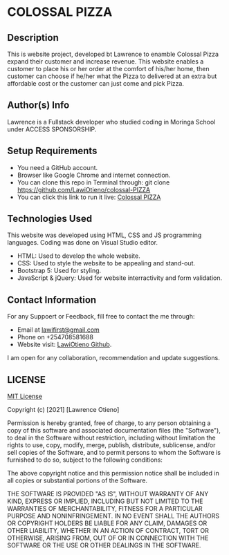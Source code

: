 # COLOSSAL PIZZA


## Description
This is website project, developed bt Lawrence to enamble Colossal Pizza expand their customer and increase revenue. This website enables a customer to place  his or her order at the comfort of his/her home, then customer can choose if he/her what the Pizza to delivered at an extra but affordable cost or the customer can just come and pick Pizza.

## Author(s) Info
Lawrence is a Fullstack developer who studied coding in Moringa School under ACCESS SPONSORSHIP.

## Setup Requirements
* You need a GitHub account.
* Browser like Google Chrome and internet connection.
* You can clone this repo in Terminal through: git clone https://github.com/LawiOtieno/colossal-PIZZA
* You can click this link to run it live: [Colossal PIZZA](https://lawiotieno.github.io/colossal-PIZZA/)

## Technologies Used
This website was developed using HTML, CSS and JS programming languages. Coding was done on Visual Studio editor.
* HTML: Used to develop the whole website.
* CSS: Used to style the website to be appealing and stand-out.
* Bootstrap 5: Used for styling.
* JavaScript & jQuery: Used for website interractivity and form validation.

## Contact Information
For any Suppoert or Feedback, fill free to contact the me through: 
* Email at lawifirst@gmail.com 
* Phone on +254708581688
* Website visit: [LawiOtieno Github](https://github.com/LawiOtieno).
<p>I am open for any collaboration, recommendation and update suggestions.</p>

## LICENSE

[MIT License](https://choosealicense.com/licenses/mit/)

Copyright (c) [2021] [Lawrence Otieno]

Permission is hereby granted, free of charge, to any person obtaining a copy
of this software and associated documentation files (the "Software"), to deal
in the Software without restriction, including without limitation the rights
to use, copy, modify, merge, publish, distribute, sublicense, and/or sell
copies of the Software, and to permit persons to whom the Software is
furnished to do so, subject to the following conditions:

The above copyright notice and this permission notice shall be included in all
copies or substantial portions of the Software.

THE SOFTWARE IS PROVIDED "AS IS", WITHOUT WARRANTY OF ANY KIND, EXPRESS OR
IMPLIED, INCLUDING BUT NOT LIMITED TO THE WARRANTIES OF MERCHANTABILITY,
FITNESS FOR A PARTICULAR PURPOSE AND NONINFRINGEMENT. IN NO EVENT SHALL THE
AUTHORS OR COPYRIGHT HOLDERS BE LIABLE FOR ANY CLAIM, DAMAGES OR OTHER
LIABILITY, WHETHER IN AN ACTION OF CONTRACT, TORT OR OTHERWISE, ARISING FROM,
OUT OF OR IN CONNECTION WITH THE SOFTWARE OR THE USE OR OTHER DEALINGS IN THE
SOFTWARE.
